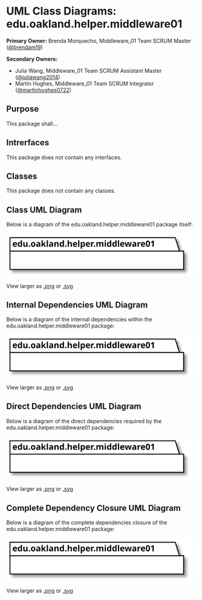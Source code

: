 # UML Class Diagrams: edu.oakland.helper.middleware01

**Primary Owner:** Brenda Morquecho, Middleware_01 Team SCRUM Master ([@brendam19](https://github.com/brendam19/))

**Secondary Owners:**

- Julia Wang, Middleware_01 Team SCRUM Assistant Master ([@juliawang2014](https://github.com/juliawang2014/))
- Martin Hughes, Middleware_01 Team SCRUM Integrator ([@martinhughes0722](https://github.com/martinhughes0722/))

## Purpose

This package shall...

## Intrerfaces

This package does not contain any interfaces.

## Classes

This package does not contain any classes.

## Class UML Diagram

Below is a diagram of the edu.oakland.helper.middleware01 package itself:

![edu.oakland.helper.middleware01](./Middleware01HelperPackage.svg)

View larger as [.png](./Middleware01HelperPackage.png) or [.svg](./Middleware01HelperPackage.svg)

## Internal Dependencies UML Diagram

Below is a diagram of the internal dependencies within the edu.oakland.helper.middleware01 package:

![edu.oakland.helper.middleware01 Internal Dependencies](./Middleware01HelperPackage_InternalDependencies.svg)

View larger as [.png](./Middleware01HelperPackage_InternalDependencies.png) or [.svg](./Middleware01HelperPackage_InternalDependencies.svg)

## Direct Dependencies UML Diagram

Below is a diagram of the direct dependencies required by the edu.oakland.helper.middleware01 package:

![edu.oakland.helper.middleware01 Direct Dependencies](./Middleware01HelperPackage_DirectDependencies.svg)

View larger as [.png](./Middleware01HelperPackage_DirectDependencies.png) or [.svg](./Middleware01HelperPackage_DirectDependencies.svg)

## Complete Dependency Closure UML Diagram

Below is a diagram of the complete dependencies closure of the edu.oakland.helper.middleware01 package:

![edu.oakland.helper.middleware01 Dependency Closure](./Middleware01HelperPackage_Closure.svg)

View larger as [.png](./Middleware01HelperPackage_Closure.png) or [.svg](./Middleware01HelperPackage_Closure.svg)
